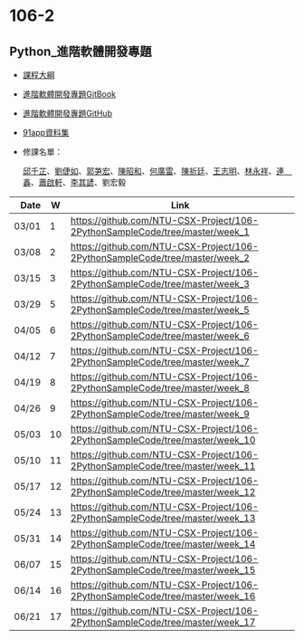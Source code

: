 # 106-2

## Python_進階軟體開發專題

- [課程大綱](https://nol.ntu.edu.tw/nol/coursesearch/print_table.php?course_id=H03%2005010&class=&dpt_code=H020&ser_no=76833&semester=106-2&lang=CH)

- [進階軟體開發專題GitBook](https://pecu.gitbooks.io/python_/content/)
- [進階軟體開發專題GitHub](https://github.com/NTU-CSX-Project/106-2PythonSampleCode)
- [91app資料集](https://drive.google.com/drive/folders/1g7Q81jHDXpJcWdhJEDl8h_wS_XmODgiB?usp=sharing)

- 修課名單：

  [邱千芷](https://github.com/JessieChiu/CSXSpring2018_Python)、[劉倢如](https://github.com/janeru/b3801053csx)、[郭芛宏](https://github.com/s972301/Programming)、[陳昭和](https://github.com/chenshowa/Showa_CsxPython)、[何廣雷](https://github.com/KungRayHo/python_project)、[陳祈廷](https://github.com/rt6972177/106-2)、[王志明](https://github.com/cmengwong/STASD)、[林永祥](https://github.com/andylinpersonal/CSX_Project_2018S)、[連　鑫](https://github.com/liansin/Class_CSX)、[蕭啟軒](https://github.com/superAwhite/CSX_course)、[李其諺](https://github.com/sopper08/NTU-CSX-Project)、劉宏毅

| Date   | W    | Link                                                           |
| --:    | --   | --                                                             |
| 03/01  |  1   | https://github.com/NTU-CSX-Project/106-2PythonSampleCode/tree/master/week_1 |
| 03/08  |  2   | https://github.com/NTU-CSX-Project/106-2PythonSampleCode/tree/master/week_2 |
| 03/15  |  3   | https://github.com/NTU-CSX-Project/106-2PythonSampleCode/tree/master/week_3 |
| 03/29  |  5   | https://github.com/NTU-CSX-Project/106-2PythonSampleCode/tree/master/week_5 |
| 04/05  |  6   | https://github.com/NTU-CSX-Project/106-2PythonSampleCode/tree/master/week_6 |
| 04/12  |  7   | https://github.com/NTU-CSX-Project/106-2PythonSampleCode/tree/master/week_7 |
| 04/19  |  8   | https://github.com/NTU-CSX-Project/106-2PythonSampleCode/tree/master/week_8 |
| 04/26  |  9   | https://github.com/NTU-CSX-Project/106-2PythonSampleCode/tree/master/week_9 |
| 05/03  |  10  | https://github.com/NTU-CSX-Project/106-2PythonSampleCode/tree/master/week_10 |
| 05/10  |  11  | https://github.com/NTU-CSX-Project/106-2PythonSampleCode/tree/master/week_11 |
| 05/17  |  12  | https://github.com/NTU-CSX-Project/106-2PythonSampleCode/tree/master/week_12 |
| 05/24  |  13  | https://github.com/NTU-CSX-Project/106-2PythonSampleCode/tree/master/week_13 |
| 05/31  |  14  | https://github.com/NTU-CSX-Project/106-2PythonSampleCode/tree/master/week_14 |
| 06/07  |  15  | https://github.com/NTU-CSX-Project/106-2PythonSampleCode/tree/master/week_15 |
| 06/14  |  16  | https://github.com/NTU-CSX-Project/106-2PythonSampleCode/tree/master/week_16 |
| 06/21  |  17  | https://github.com/NTU-CSX-Project/106-2PythonSampleCode/tree/master/week_17 |
